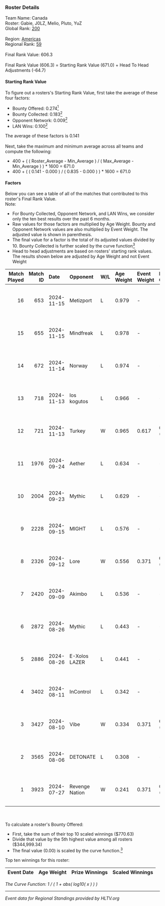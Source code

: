### Roster Details<br />
Team Name: Canada<br />
Roster: Gabie, J0LZ, Melio, Pluto, YuZ<br />
Global Rank: [200](../../standings_global_2024_12_18.md)<br />
<br />
Region: [Americas]( ../../standings_americas_2024_12_18.md)<br />
Regional Rank: [59]( ../../standings_americas_2024_12_18.md)<br />
<br />
Final Rank Value:  606.3<br />
<br />
Final Rank Value (606.3) = Starting Rank Value (671.0) + Head To Head Adjustments (-64.7)<br />

#### Starting Rank Value<br />
To figure out a rosters's Starting Rank Value, first take the average of these four factors:<br />
- Bounty Offered: 0.274[<sup>1</sup>](#table2)
- Bounty Collected: 0.183[<sup>2</sup>](#table1)
- Opponent Network: 0.009[<sup>2</sup>](#table1)
- LAN Wins: 0.100[<sup>2</sup>](#table1)

The average of these factors is 0.141<br />
<br />
Next, take the maximum and minimum average across all teams and compute the following:<br />
- 400 + ( ( Roster_Average - Min_Average ) / ( Max_Average - Min_Average ) ) * 1600 = 671.0
- 400 + ( ( 0.141 - 0.000 ) / ( 0.835 - 0.000 ) ) * 1600 = 671.0


#### Factors<br />
Below you can see a table of all of the matches that contributed to this roster's Final Rank Value.<br />
Note:<br />

- For Bounty Collected, Opponent Network, and LAN Wins, we consider only the ten best results over the past 6 months.
- Raw values for those factors are multiplied by Age Weight. Bounty and Opponent Network values are also multiplied by Event Weight. The adjusted value is shown in parenthesis.
- The final value for a factor is the total of its adjusted values divided by 10. Bounty Collected is further scaled by the curve function[<sup>3</sup>](#curveFunction)
- Head to head adjustments are based on rosters' starting rank values. The results shown below are adjusted by Age Weight and not Event Weight
<span id="table1"></span><br />


| Match Played | Match ID | Date       | Opponent       | W/L | Age Weight | Event Weight | Bounty Collected | Opponent Network | LAN Wins  | H2H Adj. | Roster                             |
| -: | -: | :- | :- | :- | :- | :- | :- | :- | :- | -: | :- |
|           16 |      653 | 2024-11-15 | Metizport      | L   | 0.979      | -            | -                | -                | -         |    -0.93 | Gabie, J0LZ, Melio, Pluto, YuZ     |
|           15 |      655 | 2024-11-15 | Mindfreak      | L   | 0.978      | -            | -                | -                | -         |   -11.83 | Gabie, J0LZ, Melio, Pluto, YuZ     |
|           14 |      672 | 2024-11-14 | Norway         | L   | 0.974      | -            | -                | -                | -         |   -12.86 | Gabie, J0LZ, Melio, Pluto, YuZ     |
|           13 |      718 | 2024-11-13 | los kogutos    | L   | 0.966      | -            | -                | -                | -         |    -3.88 | Gabie, J0LZ, Melio, Pluto, YuZ     |
|           12 |      721 | 2024-11-13 | Turkey         | W   | 0.965      | 0.617        | 0.000 (0.000)    | 0.092 (0.055)    | 1 (0.965) |    17.30 | Gabie, J0LZ, Melio, Pluto, YuZ     |
|           11 |     1976 | 2024-09-24 | Aether         | L   | 0.634      | -            | -                | -                | -         |   -13.51 | BiNoX, Gabie, J0LZ, Melio, TENSKEE |
|           10 |     2004 | 2024-09-23 | Mythic         | L   | 0.629      | -            | -                | -                | -         |   -11.73 | BiNoX, Gabie, J0LZ, Melio, TENSKEE |
|            9 |     2228 | 2024-09-15 | MIGHT          | L   | 0.576      | -            | -                | -                | -         |    -5.68 | BiNoX, Gabie, J0LZ, Melio, TENSKEE |
|            8 |     2326 | 2024-09-12 | Lore           | W   | 0.556      | 0.371        | 0.000 (0.000)    | 0.077 (0.016)    | 0 (0.000) |     5.35 | BiNoX, Gabie, J0LZ, Melio, TENSKEE |
|            7 |     2420 | 2024-09-09 | Akimbo         | L   | 0.536      | -            | -                | -                | -         |    -7.03 | BiNoX, Gabie, J0LZ, Melio, TENSKEE |
|            6 |     2872 | 2024-08-26 | Mythic         | L   | 0.443      | -            | -                | -                | -         |    -8.76 | BiNoX, Gabie, J0LZ, Melio, TENSKEE |
|            5 |     2886 | 2024-08-26 | E-Xolos LAZER  | L   | 0.441      | -            | -                | -                | -         |    -5.33 | BiNoX, Gabie, J0LZ, Melio, TENSKEE |
|            4 |     3402 | 2024-08-11 | InControl      | L   | 0.342      | -            | -                | -                | -         |    -5.67 | BiNoX, Gabie, J0LZ, Melio, TENSKEE |
|            3 |     3427 | 2024-08-10 | Vibe           | W   | 0.334      | 0.371        | 0.000 (0.000)    | 0.010 (0.001)    | 0 (0.000) |     2.87 | BiNoX, Gabie, J0LZ, Melio, TENSKEE |
|            2 |     3565 | 2024-08-06 | DETONATE       | L   | 0.308      | -            | -                | -                | -         |    -7.12 | BiNoX, Gabie, J0LZ, Melio, TENSKEE |
|            1 |     3923 | 2024-07-27 | Revenge Nation | W   | 0.241      | 0.371        | 0.004 (0.000)    | 0.187 (0.017)    | 0 (0.000) |     4.11 | BiNoX, Gabie, J0LZ, Melio, TENSKEE |

<br />
<span id="table2"></span><br />
To calculate a roster's Bounty Offered:<br />

- First, take the sum of their top 10 scaled winnings ($770.63)
- Divide that value by the 5th highest value among all rosters ($344,999.34)
- The final value (0.00) is scaled by the curve function.[<sup>3</sup>](#curveFunction)

Top ten winnings for this roster:<br />

| Event Date | Age Weight | Prize Winnings | Scaled Winnings |
| :- | -: | :- | :- |


<span id="curveFunction"></span>_The Curve Function: 1 / ( 1 + abs( log10( x ) ) )_<br />

---
_Event data for Regional Standings provided by HLTV.org_<br />
